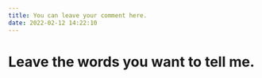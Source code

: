 ```yaml
---
title: You can leave your comment here.
date: 2022-02-12 14:22:10
---
```


# Leave the words you want to tell me.

